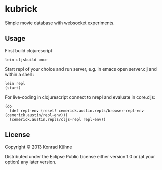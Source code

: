 # kubrick

Simple movie database with websocket experiments.

## Usage

First build clojurescript
```
lein cljsbuild once
```

Start repl of your choice and run server, e.g. in emacs open server.clj and within a shell :

```
lein repl
(start)
```

For live-coding in clojurescript connect to nrepl and evaluate in core.cljs:

```
(do
  (def repl-env (reset! cemerick.austin.repls/browser-repl-env (cemerick.austin/repl-env)))
  (cemerick.austin.repls/cljs-repl repl-env))
```

## License

Copyright © 2013 Konrad Kühne

Distributed under the Eclipse Public License either version 1.0 or (at
your option) any later version.

